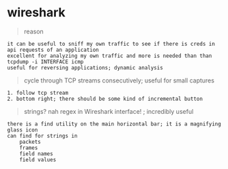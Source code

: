 # wireshark

> reason
```
it can be useful to sniff my own traffic to see if there is creds in api requests of an application
excellent for analyzing my own traffic and more is needed than than tcpdump -i INTERFACE icmp
useful for reversing applications; dynamic analysis
```

> cycle through TCP streams consecutively; useful for small captures
```
1. follow tcp stream
2. bottom right; there should be some kind of incremental button	
```

> strings? nah regex in Wireshark interface! ; incredibly useful
```
there is a find utility on the main horizontal bar; it is a magnifying glass icon
can find for strings in
	packets
	frames
	field names
	field values
```

